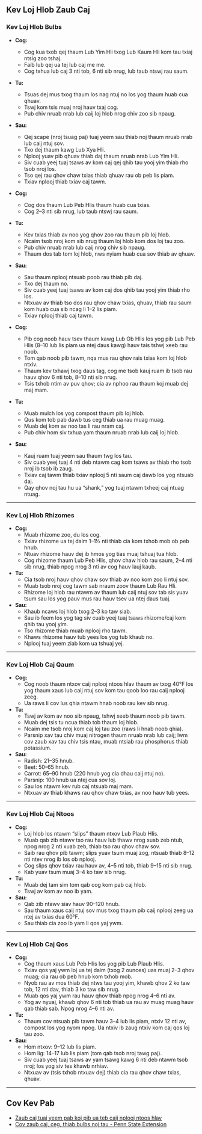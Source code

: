 ## Kev Loj Hlob Zaub Caj

### Kev Loj Hlob Bulbs


- **Cog:**
  - Cog kua txob qej thaum Lub Yim Hli txog Lub Kaum Hli kom tau txiaj ntsig zoo tshaj.
  - Faib lub qej ua tej lub caj me me.
  - Cog txhua lub caj 3 nti tob, 6 nti sib nrug, lub taub ntswj rau saum.
- **Tu:**
  - Tsuas dej mus txog thaum los nag ntuj no los yog thaum huab cua qhuav.
  - Tswj kom tsis muaj nroj hauv txaj cog.
  - Pub chiv nruab nrab lub caij loj hlob nrog chiv zoo sib npaug.
- **Sau:**
  - Qej scape (nroj tsuag paj) tuaj yeem sau thiab noj thaum nruab nrab lub caij ntuj sov.
  - Txo dej thaum kawg Lub Xya Hli.
  - Nplooj yuav pib qhuav thiab daj thaum nruab nrab Lub Yim Hli.
  - Siv cuab yeej tuaj tsaws av kom caj qej qhib tau yooj yim thiab rho tsob nroj los.
  - Tso qej rau qhov chaw txias thiab qhuav rau ob peb lis piam.
  - Txiav nplooj thiab txiav caj tawm.


- **Cog:**
  - Cog dos thaum Lub Peb Hlis thaum huab cua txias.
  - Cog 2–3 nti sib nrug, lub taub ntswj rau saum.
- **Tu:**
  - Kev txias thiab av noo yog qhov zoo rau thaum pib loj hlob.
  - Ncaim tsob nroj kom sib nrug thaum loj hlob kom dos loj tau zoo.
  - Pub chiv nruab nrab lub caij nrog chiv sib npaug.
  - Thaum dos tab tom loj hlob, nws nyiam huab cua sov thiab av qhuav.
- **Sau:**
  - Sau thaum nplooj ntsuab poob rau thiab pib daj.
  - Txo dej thaum no.
  - Siv cuab yeej tuaj tsaws av kom caj dos qhib tau yooj yim thiab rho los.
  - Ntxuav av thiab tso dos rau qhov chaw txias, qhuav, thiab rau saum kom huab cua sib ncag li 1–2 lis piam.
  - Txiav nplooj thiab caj tawm.


- **Cog:**
  - Pib cog noob hauv tsev thaum kawg Lub Ob Hlis los yog pib Lub Peb Hlis (8–10 lub lis piam ua ntej daus kawg) hauv tais tshwj xeeb rau noob.
  - Tom qab noob pib tawm, nqa mus rau qhov rais txias kom loj hlob ntxiv.
  - Thaum kev txhawj txog daus tag, cog me tsob kauj ruam ib tsob rau hauv qhov 6 nti tob, 8–10 nti sib nrug.
  - Tsis txhob ntim av puv qhov; cia av nphoo rau thaum koj muab dej maj mam.
- **Tu:**
  - Muab mulch los yog compost thaum pib loj hlob.
  - Qus kom tob pab dawb tus ceg thiab ua rau muag muag.
  - Muab dej kom av noo tas li rau nram caj.
  - Pub chiv hom siv txhua yam thaum nruab nrab lub caij loj hlob.
- **Sau:**
  - Kauj ruam tuaj yeem sau thaum twg los tau.
  - Siv cuab yeej tuaj 4 nti deb ntawm cag kom tsaws av thiab rho tsob nroj ib tsob ib zaug.
  - Txiav caj tawm thiab txiav nplooj 5 nti saum caj dawb los yog ntsuab daj.
  - Qay qhov noj tau hu ua “shank,” yog tuaj ntawm txheej caj ntuag ntuag.

---

### Kev Loj Hlob Rhizomes


- **Cog:**
  - Muab rhizome zoo, du los cog.
  - Txiav rhizome ua tej daim 1–1½ nti thiab cia kom txhob mob ob peb hnub.
  - Ntuav rhizome hauv dej ib hmos yog tias muaj tshuaj tua hlob.
  - Cog rhizome thaum Lub Peb Hlis, qhov chaw hlob rau saum, 2–4 nti sib nrug, thiab npog nrog 3 nti av cog hauv lauj kaub.
- **Tu:**
  - Cia tsob nroj hauv qhov chaw sov thiab av noo kom zoo li ntuj sov.
  - Muab tsob nroj cog tawm sab nraum zoov thaum Lub Rau Hli.
  - Rhizome loj hlob rau ntawm av thaum lub caij ntuj sov tab sis yuav tsum sau los yog pauv mus rau hauv tsev ua ntej daus tuaj.
- **Sau:**
  - Khaub ncaws loj hlob txog 2–3 ko taw siab.
  - Sau ib feem los yog tag siv cuab yeej tuaj tsaws rhizome/caj kom qhib tau yooj yim.
  - Tso rhizome thiab muab nplooj rho tawm.
  - Khaws rhizome hauv tub yees los yog tub khaub no.
  - Nplooj tuaj yeem ziab kom ua tshuaj yej.

---

### Kev Loj Hlob Caj Qaum


- **Cog:**
  - Cog noob thaum ntxov caij nplooj ntoos hlav thaum av txog 40°F los yog thaum xaus lub caij ntuj sov kom tau qoob loo rau caij nplooj zeeg.
  - Ua raws li cov lus qhia ntawm hnab noob rau kev sib nrug.
- **Tu:**
  - Tswj av kom av noo sib npaug, tshwj xeeb thaum noob pib tawm.
  - Muab dej tsis tu ncua thiab tob thaum loj hlob.
  - Ncaim me tsob nroj kom caj loj tau zoo (raws li hnab noob qhia).
  - Parsnip xav tau chiv muaj nitrogen thaum nruab nrab lub caij; lwm cov zaub xav tau chiv tsis ntau, muab ntsiab rau phosphorus thiab potassium.
- **Sau:**
  - Radish: 21–35 hnub.
  - Beet: 50–65 hnub.
  - Carrot: 65–90 hnub (220 hnub yog cia dhau caij ntuj no).
  - Parsnip: 100 hnub ua ntej cua sov loj.
  - Sau los ntawm kev rub caj ntsuab maj mam.
  - Ntxuav av thiab khaws rau qhov chaw txias, av noo hauv tub yees.

---

### Kev Loj Hlob Caj Ntoos


- **Cog:**
  - Loj hlob los ntawm “slips” thaum ntxov Lub Plaub Hlis.
  - Muab qab zib ntawv tso rau hauv lub thawv nrog xuab zeb ntub, npog nrog 2 nti xuab zeb, thiab tso rau qhov chaw sov.
  - Saib rau qhov pib tawm; slips yuav tsum muaj zog, ntsuab thiab 8–12 nti ntev nrog ib los ob nplooj.
  - Cog slips qhov txiav rau hauv av, 4–5 nti tob, thiab 9–15 nti sib nrug.
  - Kab yuav tsum muaj 3–4 ko taw sib nrug.
- **Tu:**
  - Muab dej tam sim tom qab cog kom pab caj hlob.
  - Tswj av kom av noo ib yam.
- **Sau:**
  - Qab zib ntawv siav hauv 90–120 hnub.
  - Sau thaum xaus caij ntuj sov mus txog thaum pib caij nplooj zeeg ua ntej av txias dua 60°F.
  - Sau thiab cia zoo ib yam li qos yaj ywm.

---

### Kev Loj Hlob Caj Qos


- **Cog:**
  - Cog thaum xaus Lub Peb Hlis los yog pib Lub Plaub Hlis.
  - Txiav qos yaj ywm loj ua tej daim (txog 2 ounces) uas muaj 2–3 qhov muag; cia rau ob peb hnub kom txhob mob.
  - Nyob rau av mos thiab dej ntws tau yooj yim, khawb qhov 2 ko taw tob, 12 nti dav, thiab 3 ko taw sib nrug.
  - Muab qos yaj ywm rau hauv qhov thiab npog nrog 4–6 nti av.
  - Yog av nyuaj, khawb qhov 6 nti tob thiab ua rau av muag muag hauv qab thiab sab. Npog nrog 4–6 nti av.
- **Tu:**
  - Thaum cov ntsuab pib tawm hauv 3–4 lub lis piam, ntxiv 12 nti av, compost los yog nyom npog. Ua ntxiv ib zaug ntxiv kom caj qos loj tau zoo.
- **Sau:**
  - Hom ntxov: 9–12 lub lis piam.
  - Hom lig: 14–17 lub lis piam (tom qab tsob nroj tawg paj).
  - Siv cuab yeej tuaj tsaws av yam tsawg kawg 6 nti deb ntawm tsob nroj; los yog siv tes khawb nrhiav.
  - Ntxuav av (tsis txhob ntxuav dej) thiab cia rau qhov chaw txias, qhuav.

---

## Cov Kev Pab

- [Zaub caj tuaj yeem pab koj pib ua teb caij nplooj ntoos hlav](https://extension.oregonstate.edu/gardening/vegetables/root-crops-can-jump-start-your-spring-garden)
- [Cov zaub caj, ceg, thiab bulbs noj tau - Penn State Extension](https://extension.psu.edu/edible-roots-stems-and-bulbs)
